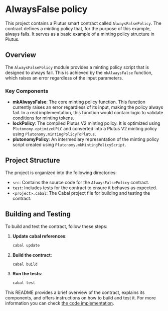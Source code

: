# AlwaysFalse policy

This project contains a Plutus smart contract called `AlwaysFalsePolicy`. The contract defines a minting policy that, for the purpose of this example, always fails. It serves as a basic example of a minting policy structure in Plutus.

## Overview

The `AlwaysFalsePolicy` module provides a minting policy script that is designed to always fail. This is achieved by the `mkAlwaysFalse` function, which raises an error regardless of the input parameters. 

### Key Components

- **mkAlwaysFalse**: The core minting policy function. This function currently raises an error regardless of its input, making the policy always fail. In a real implementation, this function would contain logic to validate conditions for minting tokens.
- **lockPolicy**: The compiled Plutus V2 minting policy. It is optimized using `Plutonomy.optimizeUPLC` and converted into a Plutus V2 minting policy using `Plutonomy.mintingPolicyToPlutus`.
- **plutonomyPolicy**: An intermediary representation of the minting policy script created using `Plutonomy.mkMintingPolicyScript`.

## Project Structure

The project is organized into the following directories:

- `src`: Contains the source code for the `AlwaysFalsePolicy` contract.
- `test`: Includes tests for the contract to ensure it behaves as expected.
- `<project>.cabal`: The Cabal project file for building and testing the contract.

## Building and Testing

To build and test the contract, follow these steps:
1. **Update cabal references**:
   ```bash
   cabal update
   ```

2. **Build the contract**:
   ```bash
   cabal build
   ```

3. **Run the tests**:
   ```bash
   cabal test
   ```

This README provides a brief overview of the contract, explains its components, and offers instructions on how to build and test it. For more information you can check [the code implementation](./src/AlwaysFalsePolicy.hs).
